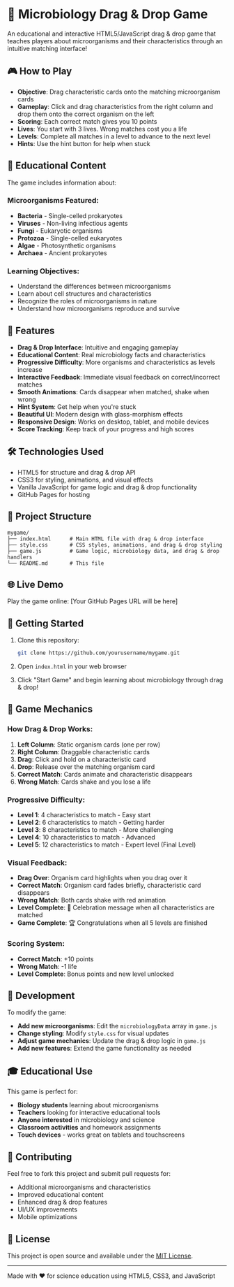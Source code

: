 # 🧬 Microbiology Drag & Drop Game

An educational and interactive HTML5/JavaScript drag & drop game that teaches players about microorganisms and their characteristics through an intuitive matching interface!

## 🎮 How to Play

- **Objective**: Drag characteristic cards onto the matching microorganism cards
- **Gameplay**: Click and drag characteristics from the right column and drop them onto the correct organism on the left
- **Scoring**: Each correct match gives you 10 points
- **Lives**: You start with 3 lives. Wrong matches cost you a life
- **Levels**: Complete all matches in a level to advance to the next level
- **Hints**: Use the hint button for help when stuck

## 🧪 Educational Content

The game includes information about:

### Microorganisms Featured:
- **Bacteria** - Single-celled prokaryotes
- **Viruses** - Non-living infectious agents  
- **Fungi** - Eukaryotic organisms
- **Protozoa** - Single-celled eukaryotes
- **Algae** - Photosynthetic organisms
- **Archaea** - Ancient prokaryotes

### Learning Objectives:
- Understand the differences between microorganisms
- Learn about cell structures and characteristics
- Recognize the roles of microorganisms in nature
- Understand how microorganisms reproduce and survive

## 🚀 Features

- **Drag & Drop Interface**: Intuitive and engaging gameplay
- **Educational Content**: Real microbiology facts and characteristics
- **Progressive Difficulty**: More organisms and characteristics as levels increase
- **Interactive Feedback**: Immediate visual feedback on correct/incorrect matches
- **Smooth Animations**: Cards disappear when matched, shake when wrong
- **Hint System**: Get help when you're stuck
- **Beautiful UI**: Modern design with glass-morphism effects
- **Responsive Design**: Works on desktop, tablet, and mobile devices
- **Score Tracking**: Keep track of your progress and high scores

## 🛠️ Technologies Used

- HTML5 for structure and drag & drop API
- CSS3 for styling, animations, and visual effects
- Vanilla JavaScript for game logic and drag & drop functionality
- GitHub Pages for hosting

## 📁 Project Structure

```
mygame/
├── index.html      # Main HTML file with drag & drop interface
├── style.css       # CSS styles, animations, and drag & drop styling
├── game.js         # Game logic, microbiology data, and drag & drop handlers
└── README.md       # This file
```

## 🌐 Live Demo

Play the game online: [Your GitHub Pages URL will be here]

## 🚀 Getting Started

1. Clone this repository:
   ```bash
   git clone https://github.com/yourusername/mygame.git
   ```

2. Open `index.html` in your web browser

3. Click "Start Game" and begin learning about microbiology through drag & drop!

## 🎯 Game Mechanics

### How Drag & Drop Works:
1. **Left Column**: Static organism cards (one per row)
2. **Right Column**: Draggable characteristic cards
3. **Drag**: Click and hold on a characteristic card
4. **Drop**: Release over the matching organism card
5. **Correct Match**: Cards animate and characteristic disappears
6. **Wrong Match**: Cards shake and you lose a life

### Progressive Difficulty:
- **Level 1**: 4 characteristics to match - Easy start
- **Level 2**: 6 characteristics to match - Getting harder
- **Level 3**: 8 characteristics to match - More challenging
- **Level 4**: 10 characteristics to match - Advanced
- **Level 5**: 12 characteristics to match - Expert level (Final Level)

### Visual Feedback:
- **Drag Over**: Organism card highlights when you drag over it
- **Correct Match**: Organism card fades briefly, characteristic card disappears
- **Wrong Match**: Both cards shake with red animation
- **Level Complete**: 🎉 Celebration message when all characteristics are matched
- **Game Complete**: 🏆 Congratulations when all 5 levels are finished

### Scoring System:
- **Correct Match**: +10 points
- **Wrong Match**: -1 life
- **Level Complete**: Bonus points and new level unlocked

## 📝 Development

To modify the game:

- **Add new microorganisms**: Edit the `microbiologyData` array in `game.js`
- **Change styling**: Modify `style.css` for visual updates
- **Adjust game mechanics**: Update the drag & drop logic in `game.js`
- **Add new features**: Extend the game functionality as needed

## 🎓 Educational Use

This game is perfect for:
- **Biology students** learning about microorganisms
- **Teachers** looking for interactive educational tools
- **Anyone interested** in microbiology and science
- **Classroom activities** and homework assignments
- **Touch devices** - works great on tablets and touchscreens

## 🤝 Contributing

Feel free to fork this project and submit pull requests for:
- Additional microorganisms and characteristics
- Improved educational content
- Enhanced drag & drop features
- UI/UX improvements
- Mobile optimizations

## 📄 License

This project is open source and available under the [MIT License](LICENSE).

---

Made with ❤️ for science education using HTML5, CSS3, and JavaScript 